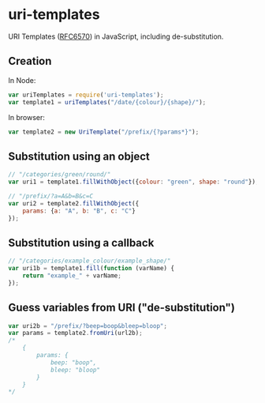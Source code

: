 # uri-templates

URI Templates ([RFC6570](http://tools.ietf.org/html/rfc6570)) in JavaScript, including de-substitution.

## Creation

In Node:
```javascript
var uriTemplates = require('uri-templates');
var template1 = uriTemplates("/date/{colour}/{shape}/");
```

In browser:
```javascript
var template2 = new UriTemplate("/prefix/{?params*}");
```

## Substitution using an object
```javascript
// "/categories/green/round/"
var uri1 = template1.fillWithObject({colour: "green", shape: "round"});

// "/prefix/?a=A&b=B&c=C
var uri2 = template2.fillWithObject({
	params: {a: "A", b: "B", c: "C"}
});
```

## Substitution using a callback
```javascript
// "/categories/example_colour/example_shape/"
var uri1b = template1.fill(function (varName) {
	return "example_" + varName;
});
```

## Guess variables from URI ("de-substitution")
```javascript
var uri2b = "/prefix/?beep=boop&bleep=bloop";
var params = template2.fromUri(url2b);
/*
	{
		params: {
			beep: "boop",
			bleep: "bloop"
		}
	}
*/
```
